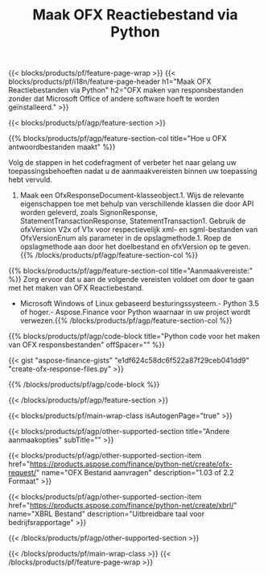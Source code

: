 ﻿---
title: Maak OFX Reactiebestand via Python
description: Voorbeeldcode voor het maken van OFX antwoordbestand. Gebruik API voorbeeldcode voor het genereren van batch-OFX responsbestanden binnen Python-gebaseerde applicaties. 
url: /nl/python-net/create/ofx-response/
family: finance
platformtag: python
feature: create
informat: OFX Response
outformat: 
otherformats: OFX Response
---
{{< blocks/products/pf/feature-page-wrap >}}
{{< blocks/products/pf/i18n/feature-page-header h1="Maak OFX Reactiebestanden via Python" h2="OFX maken van responsbestanden zonder dat Microsoft Office of andere software hoeft te worden geïnstalleerd." >}}

{{< blocks/products/pf/agp/feature-section >}}

{{% blocks/products/pf/agp/feature-section-col title="Hoe u OFX antwoordbestanden maakt" %}}

Volg de stappen in het codefragment of verbeter het naar gelang uw toepassingsbehoeften nadat u de aanmaakvereisten binnen uw toepassing hebt vervuld.

1. Maak een OfxResponseDocument-klasseobject.1. Wijs de relevante eigenschappen toe met behulp van verschillende klassen die door API worden geleverd, zoals SignonResponse, StatementTransactionResponse, StatementTransaction1. Gebruik de ofxVersion V2x of V1x voor respectievelijk xml- en sgml-bestanden van OfxVersionEnum als parameter in de opslagmethode.1. Roep de opslagmethode aan door het doelbestand en ofxVersion op te geven.
{{% /blocks/products/pf/agp/feature-section-col %}}

{{% blocks/products/pf/agp/feature-section-col title="Aanmaakvereiste:" %}}
Zorg ervoor dat u aan de volgende vereisten voldoet om door te gaan met het maken van OFX Reactiebestand. 
- Microsoft Windows of Linux gebaseerd besturingssysteem.- Python 3.5 of hoger.- Aspose.Finance voor Python waarnaar in uw project wordt verwezen.{{% /blocks/products/pf/agp/feature-section-col %}}

{{% blocks/products/pf/agp/code-block title="Python code voor het maken van OFX responsbestanden" offSpacer="" %}}

{{< gist "aspose-finance-gists" "e1df624c58dc6f522a87f29ceb041dd9" "create-ofx-response-files.py" >}}

{{% /blocks/products/pf/agp/code-block %}}

{{< /blocks/products/pf/agp/feature-section >}}

{{< blocks/products/pf/main-wrap-class isAutogenPage="true" >}}

{{< blocks/products/pf/agp/other-supported-section title="Andere aanmaakopties" subTitle="" >}}

{{< blocks/products/pf/agp/other-supported-section-item href="https://products.aspose.com/finance/python-net/create/ofx-request/" name="OFX Bestand aanvragen" description="1.03 of 2.2 Formaat" >}}

{{< blocks/products/pf/agp/other-supported-section-item href="https://products.aspose.com/finance/python-net/create/xbrl/" name="XBRL Bestand" description="Uitbreidbare taal voor bedrijfsrapportage" >}}

{{< /blocks/products/pf/agp/other-supported-section >}}

{{< /blocks/products/pf/main-wrap-class >}}
{{< /blocks/products/pf/feature-page-wrap >}}